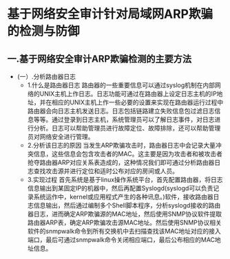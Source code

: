 # 基于网络安全审计针对局域网ARP欺骗的检测与防御

## 一.基于网络安全审计ARP欺骗检测的主要方法

* (一）.分析路由器日志
   * 1.什么是路由器日志
     路由器的一些重要信息可以通过syslog机制在内部网络的UNIX主机上作日志。日志功能可通过在路由器上设定日志主机的IP地址，并在相应的UNIX主机上作一些必要的设置来实现在路由器运行过程中路由器会向日志主机发送日志。日志包括链路建立失败信息包过滤日志信息等等。通过登录到日志主机，系统管理员可以了解日志事件，对日志进行分析。日志可以帮助管理员进行故障定位、故障排除，还可以帮助管理员对网络安全进行管理。
   * 2.分析该日志的原因
     当发生ARP欺骗攻击时，路由器日志中会记录大量冲突信息，这些信息会包含攻击者的MAC。这主要是因为攻击者和被攻击者抢夺路由器ARP对应关系表造成的，这种情况我们即可通过分析路由器日志查找攻击源并进行定位和适时公布对应的房间或人员。
   * 3.实现过程
     首先系统是基于linux操作系统平台，首先配置路由器，将日志信息输出到某固定IP的机器中，然后再配置Syslogd(syslogd可以负责记录系统运作中，kernel或应用程式产生的各种讯息。)软件，接收路由器日志信息输出，然后通过编制多个Shell脚本程序，分析syslogd接收的路由器日志，进而确定ARP欺骗源的MAC地址，然后使用SNMP协议软件提取路由器ARP表，确定ARP欺骗攻击源MAC地址。然后使用SNMP协议相关软件的snmpwalk命令到所有交换机中去扫描查找该MAC地址对应的接入端口，最后可通过snmpwalk命令关闭相应端口，最后公布相应的MAC地址信息。




